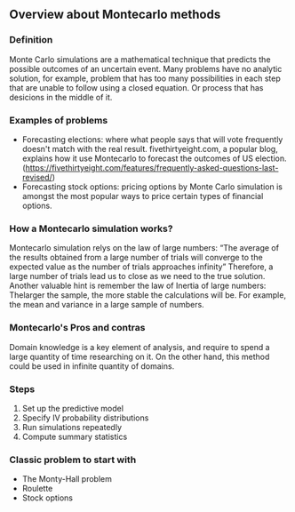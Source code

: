 ## Overview about Montecarlo methods

### Definition

Monte Carlo simulations are a mathematical technique that predicts the possible outcomes of an uncertain event. Many problems have no analytic solution, for example, problem that has too many possibilities in each step that are unable to follow using a closed equation. Or process that has desicions in the middle of it. 

### Examples of problems

* Forecasting elections: where what people says that will vote frequently doesn't match with the real result. fivethirtyeight.com, a popular blog, explains how it use Montecarlo to forecast the outcomes of US election. (https://fivethirtyeight.com/features/frequently-asked-questions-last-revised/)
* Forecasting stock options: pricing options by Monte Carlo simulation is amongst the most popular ways to price certain types of financial options. 

### How a Montecarlo simulation works?

Montecarlo simulation relys  on the law of large numbers: “The average of the results obtained
from a large number of trials will converge to the expected value as the number of trials approaches infinity”
Therefore, a large number of trials lead us to close as we need to the true solution.
Another valuable hint is remember the law of Inertia of large numbers: Thelarger the sample, the more stable the calculations will be. For example, the mean and variance in a large sample of numbers. 

### Montecarlo's Pros and contras 

Domain knowledge is a key element of analysis, and require to spend a large quantity of time researching on it. On the other hand, this method could be used in infinite quantity of domains.

### Steps
1. Set up the predictive model
2. Specify IV probability distributions
3. Run simulations repeatedly
4. Compute summary statistics

### Classic problem to start with
* The Monty-Hall problem
* Roulette
* Stock options

